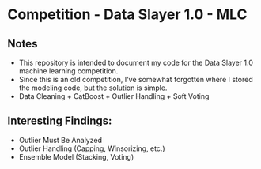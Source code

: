 # Competition - Data Slayer 1.0 - MLC

## Notes
- This repository is intended to document my code for the Data Slayer 1.0 machine learning competition.
- Since this is an old competition, I've somewhat forgotten where I stored the modeling code, but the solution is simple.
- Data Cleaning + CatBoost + Outlier Handling + Soft Voting

## Interesting Findings:
- Outlier Must Be Analyzed
- Outlier Handling (Capping, Winsorizing, etc.)
- Ensemble Model (Stacking, Voting)
